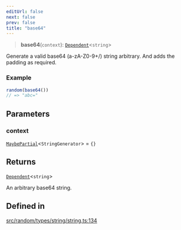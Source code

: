 ```yaml
---
editUrl: false
next: false
prev: false
title: "base64"
---
```


> **base64**(`context`): [`Dependent`](/api/interfaces/dependent/)\<`string`\>

Generate a valid base64 (a-zA-Z0-9+/) string arbitrary. And adds the padding
as required.

### Example
```ts
random(base64())
// => "abc="
```

## Parameters

### context

[`MaybePartial`](/api/type-aliases/maybepartial/)\<`StringGenerator`\> = `{}`

## Returns

[`Dependent`](/api/interfaces/dependent/)\<`string`\>

An arbitrary base64 string.

## Defined in

[src/random/types/string/string.ts:134](https://github.com/skyleague/axioms/blob/75fb1c5c977f1940e84e5cdcef2be336d1fd81da/src/random/types/string/string.ts#L134)
